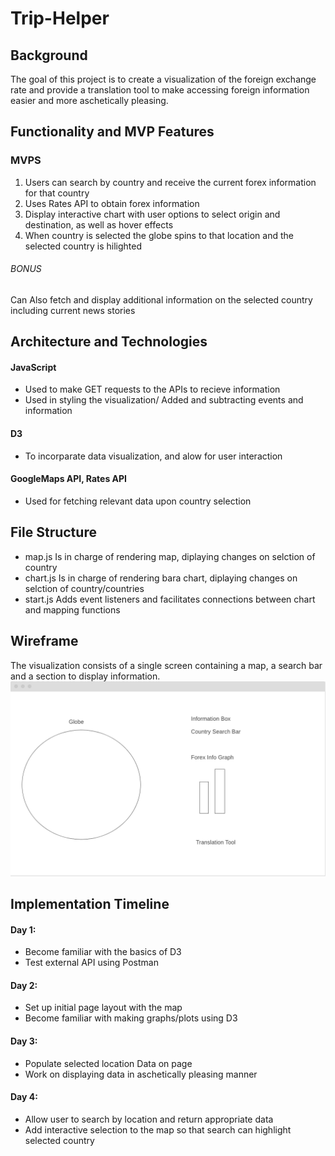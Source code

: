 # Trip-Helper


## Background
The goal of this project is to create a visualization of the foreign exchange rate and provide a translation tool to make accessing foreign information easier and more aschetically pleasing.

## Functionality and MVP Features
### MVPS
1. Users can search by country and receive the current forex information for that country
2. Uses Rates API to obtain forex information
3. Display interactive chart with user options to select origin and destination, as well as hover effects
4. When country is selected the globe spins to that location and the selected country is hilighted
###### BONUS
Can Also fetch and display additional information on the selected country including current news stories
## Architecture and Technologies
#### JavaScript
* Used to make GET requests to the APIs to recieve information
* Used in styling the visualization/ Added and subtracting events and information
#### D3
* To incorparate data visualization, and alow for user interaction
#### GoogleMaps API, Rates API
* Used for fetching relevant data upon country selection

## File Structure
* map.js
Is in charge of rendering map, diplaying changes on selction of country
* chart.js
Is in charge of rendering bara chart, diplaying changes on selction of country/countries
* start.js
Adds event listeners and facilitates connections between chart and mapping functions

## Wireframe
The visualization consists of a single screen containing a map, a search bar and a section to display information.
![](https://github.com/abschectman/Trip-Helper/blob/master/Screen%20Shot%202019-10-16%20at%2010.10.10%20AM.png)
## Implementation Timeline
#### Day 1:
* Become familiar with the basics of D3
* Test external API using Postman
#### Day 2:
* Set up initial page layout with the map
* Become familiar with making graphs/plots using D3
#### Day 3:
* Populate selected location Data on page
* Work on displaying data in aschetically pleasing manner
#### Day 4:
* Allow user to search by location and return appropriate data
* Add interactive selection to the map so that search can highlight selected country
